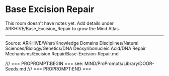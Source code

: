 # Base Excision Repair

This room doesn't have notes yet. Add details under ARKHIVE/Base_Excision_Repair to grow the Mind Atlas.

---
Source: ARKHIVE/What/Knowledge Domains Disciplines/Natural Sciences/Biology/Genetics/DNA Deoxyribonucleic Acid/DNA Repair Mechanisms/Excision Repair/Base-Excision-Repair.md

/// === PROPROMPT:BEGIN ===
see: MIND/ProPrompts/Library/DOOR-Seeds.md
/// === PROPROMPT:END ===
